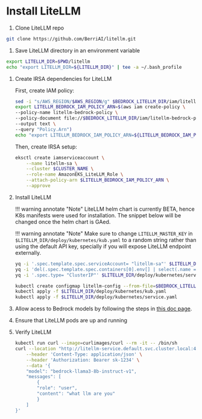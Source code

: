 # Install LiteLLM
1. Clone LiteLLM repo
```sh
git clone https://github.com/BerriAI/litellm.git
```

1. Save LiteLLM directory in an environment variable
```sh
export LITELLM_DIR=$PWD/litellm
echo "export LITELLM_DIR=${LITELLM_DIR}" | tee -a ~/.bash_profile
```

1. Create IRSA dependencies for LiteLLM

    First, create IAM policy:
    ```sh
    sed -i "s/AWS_REGION/$AWS_REGION/g" $BEDROCK_LITELLM_DIR/iam/litellm-bedrock-policy.json
    export LITELLM_BEDROCK_IAM_POLICY_ARN=$(aws iam create-policy \
    --policy-name litellm-bedrock-policy \
    --policy-document file://$BEDROCK_LITELLM_DIR/iam/litellm-bedrock-policy.json \
    --output text \
    --query "Policy.Arn")
    echo "export LITELLM_BEDROCK_IAM_POLICY_ARN=${LITELLM_BEDROCK_IAM_POLICY_ARN}" | tee -a ~/.bash_profile
    ```

    Then, create IRSA setup:
    ```sh
    eksctl create iamserviceaccount \
        --name litellm-sa \
        --cluster $CLUSTER_NAME \
        --role-name AmazonEKS_LiteLLM_Role \
        --attach-policy-arn $LITELLM_BEDROCK_IAM_POLICY_ARN \
        --approve
    ```

1. Install LiteLLM

    !!! warning annotate "Note"
        LiteLLM helm chart is currently BETA, hence K8s manifests were used for installation. The snippet below will be changed once the helm chart is GAed.

    !!! warning annotate "Note"
        Make sure to change `LITELLM_MASTER_KEY` in `$LITELLM_DIR/deploy/kubernetes/kub.yaml` to a random string rather than using the default API key, specially if you will expose LiteLLM endpoint externally.

    ```sh
    yq -i '.spec.template.spec.serviceAccount= "litellm-sa"' $LITELLM_DIR/deploy/kubernetes/kub.yaml
    yq -i 'del(.spec.template.spec.containers[0].env[] | select(.name == "DATABASE_URL") )' $LITELLM_DIR/deploy/kubernetes/kub.yaml
    yq -i '.spec.type= "ClusterIP"' $LITELLM_DIR/deploy/kubernetes/service.yaml

    kubectl create configmap litellm-config --from-file=$BEDROCK_LITELLM_DIR/litellm/proxy_config.yaml
    kubectl apply -f $LITELLM_DIR/deploy/kubernetes/kub.yaml
    kubectl apply -f $LITELLM_DIR/deploy/kubernetes/service.yaml
    ```

1. Allow acess to Bedrock models by following the steps in [this doc page](https://docs.aws.amazon.com/bedrock/latest/userguide/model-access.html#model-access-add).

1. Ensure that LiteLLM pods are up and running

1. Verify LiteLLM

    ```sh
    kubectl run curl --image=curlimages/curl --rm -it -- /bin/sh
    curl --location "http://litellm-service.default.svc.cluster.local:4000/chat/completions" \
        --header 'Content-Type: application/json' \
        --header 'Authorization: Bearer sk-1234' \
        --data '{
        "model": "bedrock-llama3-8b-instruct-v1",
        "messages": [
            {
            "role": "user",
            "content": "what llm are you"
            }
        ]
    }'
    ```
